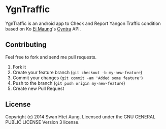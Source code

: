 YgnTraffic
==========

YgnTraffic is an android app to Check and Report Yangon Traffic condition based on Ko [Ei Maung](https://github.com/eimg)'s [Cyntra](http://cyantra.co/) API.

Contributing
------------
Feel free to fork and send me pull requests.

 1. Fork it
 2. Create your feature branch (`git checkout -b my-new-feature`)
 3. Commit your changes (`git commit -am 'Added some feature'`)
 4. Push to the branch (`git push origin my-new-feature`)
 5. Create new Pull Request

License
--------

Copyright (c) 2014 Swan Htet Aung. Licensed under the GNU GENERAL PUBLIC LICENSE Version 3 license.